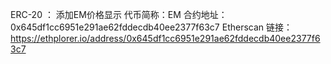 ERC-20 ： 添加EM价格显示
代币简称：EM
合约地址：0x645df1cc6951e291ae62fddecdb40ee2377f63c7
Etherscan 链接：https://ethplorer.io/address/0x645df1cc6951e291ae62fddecdb40ee2377f63c7
